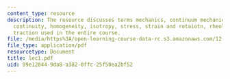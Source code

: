 ```yaml
---
content_type: resource
description: The resource discusses terms mechanics, continuum mechanics, continuum,
  continuity, homogeneity, isotropy, stress, strain and rotaiotn, rheology, and shear
  traction used in the entire course.
file: /media/https%3A/open-learning-course-data-rc.s3.amazonaws.com/12-520-geodynamics-fall-2006/99e128449da8a3820ffc25f50ea2bf52_lec1.pdf
file_type: application/pdf
resourcetype: Document
title: lec1.pdf
uid: 99e12844-9da8-a382-0ffc-25f50ea2bf52
---
```

